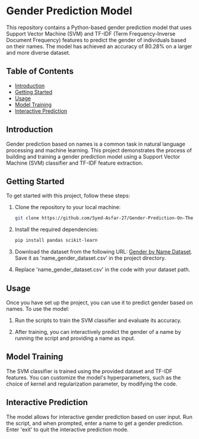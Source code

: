 # Gender Prediction Model

This repository contains a Python-based gender prediction model that uses Support Vector Machine (SVM) and TF-IDF (Term Frequency-Inverse Document Frequency) features to predict the gender of individuals based on their names. The model has achieved an accuracy of 80.28% on a larger and more diverse dataset.

## Table of Contents

- [Introduction](#introduction)
- [Getting Started](#getting-started)
- [Usage](#usage)
- [Model Training](#model-training)
- [Interactive Prediction](#interactive-prediction)


## Introduction

Gender prediction based on names is a common task in natural language processing and machine learning. This project demonstrates the process of building and training a gender prediction model using a Support Vector Machine (SVM) classifier and TF-IDF feature extraction.

## Getting Started

To get started with this project, follow these steps:

1. Clone the repository to your local machine:

   ```bash
   git clone https://github.com/Syed-Asfar-27/Gender-Prediction-On-The-Basis-Of-Names.git
   ```

2. Install the required dependencies:

   ```bash
   pip install pandas scikit-learn
   ```

3. Download the dataset from the following URL: [Gender by Name Dataset](https://archive.ics.uci.edu/dataset/591/gender+by+name). Save it as 'name_gender_dataset.csv' in the project directory.

4. Replace 'name_gender_dataset.csv' in the code with your dataset path.

## Usage

Once you have set up the project, you can use it to predict gender based on names. To use the model:

1. Run the scripts to train the SVM classifier and evaluate its accuracy.

2. After training, you can interactively predict the gender of a name by running the script and providing a name as input.

## Model Training

The SVM classifier is trained using the provided dataset and TF-IDF features. You can customize the model's hyperparameters, such as the choice of kernel and regularization parameter, by modifying the code.

## Interactive Prediction

The model allows for interactive gender prediction based on user input. Run the script, and when prompted, enter a name to get a gender prediction. Enter 'exit' to quit the interactive prediction mode.

